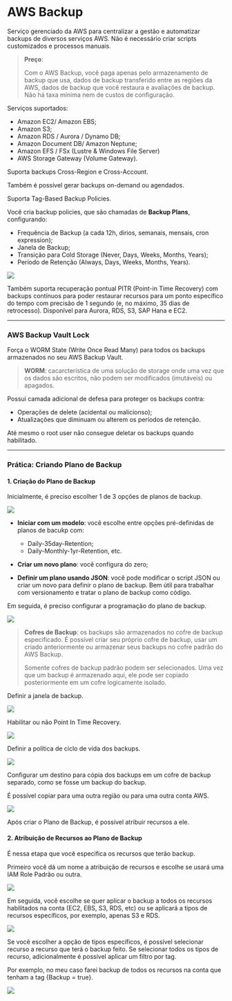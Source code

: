 # AWS Backup

Serviço gerenciado da AWS para centralizar a gestão e automatizar backups de diversos serviços AWS.
Não é necessário criar scripts customizados e processos manuais.

> **Preço**:
>
> Com o AWS Backup, você paga apenas pelo armazenamento de backup que usa, dados de backup transferido entre as regiões da AWS, dados de backup que você restaura e avaliações de backup. Não há taxa mínima nem de custos de configuração.

Serviços suportados:

* Amazon EC2/ Amazon EBS;
* Amazon S3;
* Amazon RDS / Aurora / Dynamo DB;
* Amazon Document DB/ Amazon Neptune;
* Amazon EFS / FSx (Lustre & Windows File Server)
* AWS Storage Gateway (Volume Gateway).

Suporta backups Cross-Region e Cross-Account. 

Também é possível gerar backups on-demand ou agendados.

Suporta Tag-Based Backup Policies.

Você cria backup policies, que são chamadas de **Backup Plans**, configurando:

* Frequência de Backup (a cada 12h, dirios, semanais, mensais, cron expression);
* Janela de Backup;
* Transição para Cold Storage (Never, Days, Weeks, Months, Years);
* Período de Retenção (Always, Days, Weeks, Months, Years).

![](../Imagens/aws-backup.png)

Também suporta recuperação pontual PITR (Point-in Time Recovery) com backups contínuos para poder restaurar recursos para um ponto específico do tempo com precisão de 1 segundo (e, no máximo, 35 dias de retrocesso). Disponível para Aurora, RDS, S3, SAP Hana e EC2.

---

### AWS Backup Vault Lock

Força o WORM State (Write Once Read Many) para todos os backups armazenados no seu AWS Backup Vault.

> **WORM**: cacarcterística de uma solução de storage onde uma vez que os dados são escritos, não podem ser modificados (imutáveis) ou apagados.

Possui camada adicional de defesa para proteger os backups contra:

* Operações de delete (acidental ou malicionso);
* Atualizações que diminuam ou alterem os períodos de retenção.

Até mesmo o root user não consegue deletar os backups quando habilitado.

---

### Prática: Criando Plano de Backup

#### 1. Criação do Plano de Backup

Inicialmente, é preciso escolher 1 de 3 opções de planos de backup.

![](../Imagens/aws-backup-plan-1.png)

* **Iniciar com um modelo**: você escolhe entre opções pré-definidas de planos de bacukp com:
    * Daily-35day-Retention;
    * Daily-Monthly-1yr-Retention, etc.

* **Criar um novo plano**: você configura do zero;

* **Definir um plano usando JSON**: você pode modificar o script JSON ou criar um novo para definir o plano de backup. Bem útil para trabalhar com versionamento e tratar o plano de backup como código.

Em seguida, é preciso configurar a programação do plano de backup.

![](../Imagens/aws-backup-plan-2.png)

> **Cofres de Backup**: os backups são armazenados no cofre de backup especificado. É possível criar seu próprio cofre de backup, usar um criado anteriormente ou armazenar seus backups no cofre padrão do AWS Backup.
>
> Somente cofres de backup padrão podem ser selecionados. Uma vez que um backup é armazenado aqui, ele pode ser copiado posteriormente em um cofre logicamente isolado.

Definir a janela de backup.

![](../Imagens/aws-backup-plan-3.png)

Habilitar ou não Point In Time Recovery.

![](../Imagens/aws-backup-plan-4.png)

Definir a política de ciclo de vida dos backups.

![](../Imagens/aws-backup-plan-5.png)

Configurar um destino para cópia dos backups em um cofre de backup separado, como se fosse um backup do backup.

É possível copiar para uma outra região ou para uma outra conta AWS.

![](../Imagens/aws-backup-plan-6.png)

Após criar o Plano de Backup, é possível atribuir recursos a ele.

#### 2. Atribuição de Recursos ao Plano de Backup

É nessa etapa que você especifica os recursos que terão backup.

Primeiro você dá um nome a atribuição de recursos e escolhe se usará uma IAM Role Padrão ou outra.

![](../Imagens/aws-backup-plan-7.png)

Em seguida, você escolhe se quer aplicar o backup a todos os recursos habilitados na conta (EC2, EBS, S3, RDS, etc) ou se aplicará a tipos de recursos específicos, por exemplo, apenas S3 e RDS.

![](../Imagens/aws-backup-plan-8.png)

Se você escolher a opção de tipos específicos, é possível selecionar recurso a recurso que terá o backup feito. Se selecionar todos os tipos de recurso, adicionalmente é possível aplicar um filtro por tag.

Por exemplo, no meu caso farei backup de todos os recursos na conta que tenham a tag {Backup = true}.

![](../Imagens/aws-backup-plan-9.png)